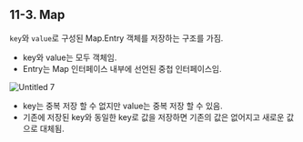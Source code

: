 ## 11-3. Map


`key`와 `value`로 구성된 Map.Entry 객체를 저장하는 구조를 가짐.

- key와 value는 모두 객체임.
- Entry는 Map 인터페이스 내부에 선언된 중첩 인터페이스임.

![Untitled 7](https://user-images.githubusercontent.com/80656733/150928749-f869c900-4f18-411c-b0bc-3fb7d448c715.png)

- key는 중복 저장 할 수 없지만 value는 중복 저장 할 수 있음.
- 기존에 저장된 key와 동일한 key로 값을 저장하면 기존의 값은 없어지고 새로운 값으로 대체됨.